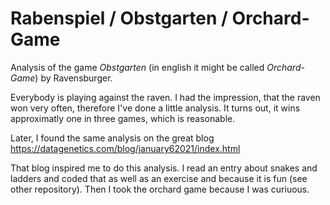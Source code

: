 # Rabenspiel / Obstgarten / Orchard-Game

Analysis of the game *Obstgarten* (in english it might be called *Orchard-Game*) by Ravensburger.

Everybody is playing against the raven. I had the impression, that the raven won very often, therefore I've done a little analysis. It turns out, it wins approximatly one in three games, which is reasonable.

Later, I found the same analysis on the great blog https://datagenetics.com/blog/january62021/index.html

That blog inspired me to do this analysis. I read an entry about snakes and ladders and coded that as well as an exercise and because it is fun (see other repository). Then I took the orchard game because I was curiuous.
